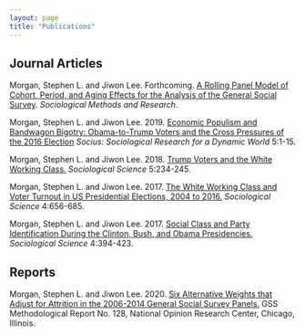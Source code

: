 ```yaml
---
layout: page
title: "Publications"
---
```


## Journal Articles

Morgan, Stephen L. and Jiwon Lee. Forthcoming. [A Rolling Panel Model of Cohort, Period, and Aging Effects for the Analysis of the General Social Survey](https://journals.sagepub.com/doi/abs/10.1177/00491241211043135). *Sociological Methods and Research*. 

Morgan, Stephen L. and  Jiwon Lee. 2019. [Economic Populism and Bandwagon Bigotry: Obama-to-Trump Voters and the Cross Pressures of the 2016 Election](https://journals.sagepub.com/doi/pdf/10.1177/2378023119871119}) *Socius: Sociological Research for a Dynamic World* 5:1-15.

Morgan, Stephen L. and  Jiwon Lee. 2018. [Trump Voters and the White Working Class.](https://www.sociologicalscience.com/download/vol-5/april/SocSci_v5_234to245.pdf) *Sociological Science* 5:234-245.

Morgan, Stephen L. and  Jiwon Lee. 2017. [The White Working Class and Voter Turnout in US Presidential Elections, 2004 to 2016.](https://www.sociologicalscience.com/download/vol-4/november/SocSci_v4_656to685.pdf) *Sociological Science* 4:656-685.

Morgan, Stephen L. and  Jiwon Lee. 2017. [Social Class and Party Identification During the Clinton, Bush, and Obama Presidencies.](https://www.sociologicalscience.com/download/vol-4/august/SocSci_v4_394to423.pdf) *Sociological Science* 4:394-423.

## Reports

Morgan, Stephen L. and Jiwon Lee. 2020. [Six Alternative Weights that Adjust for Attrition in the 2006-2014 General Social Survey Panels.](http://gss.norc.org/Documents/reports/methodological-reports/MR132\%20Panel-Weights.pdf) GSS Methodological Report No. 128, National Opinion Research Center, Chicago, Illinois. 


